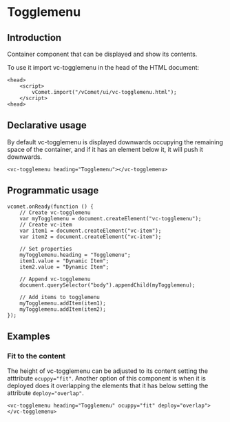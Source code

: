 # Togglemenu

## Introduction
Container component that can be displayed and show its contents.

To use it import vc-togglemenu in the head of the HTML document:
``` [html]
<head>
    <script>
        vComet.import("/vComet/ui/vc-togglemenu.html");
    </script>
<head>
```

## Declarative usage
By default vc-togglemenu is displayed downwards occupying the remaining space of the container, and if it has an element below it, it will push it downwards.
``` [html]
<vc-togglemenu heading="Togglemenu"></vc-togglemenu>
```

## Programmatic usage

``` [javascript]
vcomet.onReady(function () {
    // Create vc-togglemenu
    var myTogglemenu = document.createElement("vc-togglemenu");
    // Create vc-item
    var item1 = document.createElement("vc-item");
    var item2 = document.createElement("vc-item");

    // Set properties
    myTogglemenu.heading = "Togglemenu";
    item1.value = "Dynamic Item";
    item2.value = "Dynamic Item";

    // Append vc-togglemenu
    document.querySelector("body").appendChild(myTogglemenu);

    // Add items to togglemenu
    myTogglemenu.addItem(item1);
    myTogglemenu.addItem(item2);
});
```

## Examples

### Fit to the content
The height of vc-togglemenu can be adjusted to its content setting the atttribute `ocuppy="fit"`. Another option of this component is when it is deployed does it overlapping the elements that it has below setting the attribute `deploy="overlap"`.

``` [html]
<vc-togglemenu heading="Togglemenu" ocuppy="fit" deploy="overlap"></vc-togglemenu>
```
